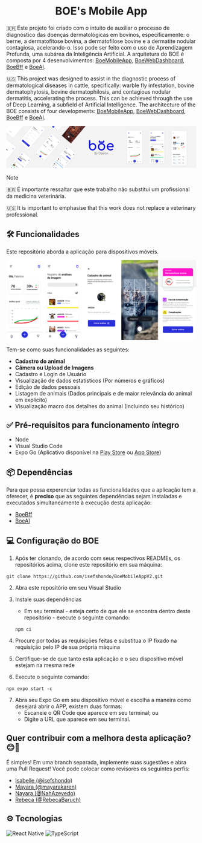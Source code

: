 <h1 align="center">BOE's Mobile App</h1>

:brazil: Este projeto foi criado com o intuito de auxiliar o processo de diagnóstico das doenças dermatológicas em bovinos, especificamente: o berne, a dermatofitose bovina, a dermatofilose bovine e a dermatite nodular contagiosa, acelerando-o. Isso pode ser feito com o uso de Aprendizagem Profunda, uma subárea da Inteligência Artificial. A arquitetura do BOE é composta por 4 desenvolvimentos: [BoeMobileApp](https://github.com/isefshondo/BoeMobileAppV2), [BoeWebDashboard](https://github.com/RebecaBaruch/boe-web-dashboard), [BoeBff](https://github.com/isefshondo/BoeApiV2) e [BoeAI](https://github.com/mayarakaren/IA-Boe).

:us: This project was designed to assist in the diagnostic process of dermatological diseases in cattle, specifically: warble fly infestation, bovine dermatophytosis, bovine dermatophilosis, and contagious nodular dermatitis, accelerating the process. This can be achieved through the use of Deep Learning, a subfield of Artificial Intelligence. The architecture of the BOE consists of four developments: [BoeMobileApp](https://github.com/isefshondo/BoeMobileAppV2), [BoeWebDashboard](https://github.com/RebecaBaruch/boe-web-dashboard), [BoeBff](https://github.com/isefshondo/BoeApiV2) e [BoeAI](https://github.com/mayarakaren/IA-Boe).

![BOE's Mobile App](./docs/readme-header.png)

> [!NOTE]
> :brazil: É importante ressaltar que este trabalho não substitui um profissional da medicina veterinária.
>
> :us: It is important to emphasise that this work does not replace a veterinary professional.

## :hammer_and_wrench: Funcionalidades

Este repositório aborda a aplicação para dispositivos móveis.

![BOE's Main Features](./docs/readme-features.png)

Tem-se como suas funcionalidades as seguintes:

- **Cadastro do animal**
- **Câmera ou Upload de Imagens**
- Cadastro e Login de Usuário
- Visualização de dados estatísticos (Por números e gráficos)
- Edição de dados pessoais
- Listagem de animais (Dados principais e de maior relevância do animal em explícito)
- Visualização macro dos detalhes do animal (Incluindo seu histórico)

## :white_check_mark: Pré-requisitos para funcionamento íntegro

- Node
- Visual Studio Code
- Expo Go (Aplicativo disponível na [Play Store](https://play.google.com/store/apps/details?id=host.exp.exponent&hl=pt_BR&pli=1) ou [App Store](https://apps.apple.com/br/app/expo-go/id982107779))

## :package: Dependências

Para que possa experenciar todas as funcionalidades que a aplicação tem a oferecer, é **preciso** que as seguintes dependências sejam instaladas e executados simultaneamente à execução desta aplicação:

- [BoeBff](https://github.com/isefshondo/BoeApiV2)
- [BoeAI](https://github.com/mayarakaren/IA-Boe)

## :computer: Configuração do BOE

1. Após ter clonando, de acordo com seus respectivos READMEs, os repositórios acima, clone este repositório em sua máquina:

```
git clone https://github.com/isefshondo/BoeMobileAppV2.git
```

2. Abra este repositório em seu Visual Studio

3. Instale suas dependências

   - Em seu terminal - esteja certo de que ele se encontra dentro deste repositório - execute o seguinte comando:

   ```
   npm ci
   ```

4. Procure por todas as requisições feitas e substitua o IP fixado na requisição pelo IP de sua própria máquina

5. Certifique-se de que tanto esta aplicação e o seu dispositivo móvel estejam na mesma rede

6. Execute o seguinte comando:

```
npx expo start -c
```

7. Abra seu Expo Go em seu dispositivo móvel e escolha a maneira como desejará abrir o APP, existem duas formas:
   - Escaneie o QR Code que aparece em seu terminal; ou
   - Digite a URL que aparece em seu terminal.

## Quer contribuir com a melhora desta aplicação? :blush::blue_heart:

É simples! Em uma branch separada, implemente suas sugestões e abra uma Pull Request! Você pode colocar como revisores os seguintes perfis:

- [Isabelle (@isefshondo)](https://github.com/isefshondo)
- [Mayara (@mayarakaren)](https://github.com/mayarakaren)
- [Nayara (@NahAzevedo)](https://github.com/NahAzevedo)
- [Rebeca (@RebecaBaruch)](https://github.com/RebecaBaruch)

## :gear: Tecnologias

![React Native](https://img.shields.io/badge/react--native-%2320232a.svg?style=for-the-badge&logo=react&logoColor=%2361DAFB)
![TypeScript](https://img.shields.io/badge/typescript-%23007ACC.svg?style=for-the-badge&logo=typescript&logoColor=white)&nbsp;
